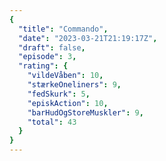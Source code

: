 ```yaml
---
{
  "title": "Commando",
  "date": "2023-03-21T21:19:17Z",
  "draft": false,
  "episode": 3,
  "rating": {
    "vildeVåben": 10,
    "stærkeOneliners": 9,
    "fedSkurk": 5,
    "episkAction": 10,
    "barHudOgStoreMuskler": 9,
    "total": 43
  }
}
---
```


